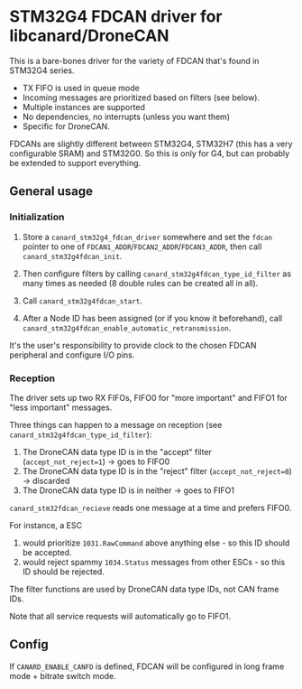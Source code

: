 # STM32G4 FDCAN driver for libcanard/DroneCAN

This is a bare-bones driver for the variety of FDCAN that's found in STM32G4 series.

* TX FIFO is used in queue mode
* Incoming messages are prioritized based on filters (see below). 
* Multiple instances are supported
* No dependencies, no interrupts (unless you want them)
* Specific for DroneCAN.

FDCANs are slightly different between STM32G4, STM32H7 (this has a very configurable SRAM) and STM32G0. 
So this is only for G4, but can probably be extended to support everything.

## General usage

### Initialization

1. Store a `canard_stm32g4_fdcan_driver` somewhere and set the `fdcan` pointer 
to one of `FDCAN1_ADDR`/`FDCAN2_ADDR`/`FDCAN3_ADDR`, then
call `canard_stm32g4fdcan_init`.

2. Then configure filters by calling `canard_stm32g4fdcan_type_id_filter` as many times as needed (8 double
rules can be created all in all).

3. Call `canard_stm32g4fdcan_start`.

4. After a Node ID has been assigned (or if you know it beforehand), call `canard_stm32g4fdcan_enable_automatic_retransmission`.

It's the user's responsibility to provide clock to the chosen FDCAN peripheral and configure I/O pins.

### Reception

The driver sets up two RX FIFOs, FIFO0 for "more important" and FIFO1 for "less important" messages.

Three things can happen to a message on reception (see `canard_stm32g4fdcan_type_id_filter`):
1. The DroneCAN data type ID is in the "accept" filter (`accept_not_reject=1`) -> goes to FIFO0
2. The DroneCAN data type ID is in the "reject" filter (`accept_not_reject=0`) -> discarded
3. The DroneCAN data type ID is in neither -> goes to FIFO1

`canard_stm32fdcan_recieve` reads one message at a time and prefers FIFO0.

For instance, a ESC 
1. would prioritize `1031.RawCommand` above anything else - so this ID should be accepted.
2. would reject spammy `1034.Status` messages from other ESCs - so this ID should be rejected.

The filter functions are used by DroneCAN data type IDs, not CAN frame IDs.

Note that all service requests will automatically go to FIFO1.

## Config

If `CANARD_ENABLE_CANFD` is defined, FDCAN will be configured in long frame mode + bitrate switch mode.
